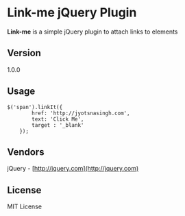 # Link-me jQuery Plugin

**Link-me** is a simple jQuery plugin to attach links to elements

## Version
1.0.0

## Usage
    $('span').linkIt({
			href: 'http://jyotsnasingh.com',
			text: 'Click Me',
			target : '_blank'
		});

## Vendors
jQuery - [http://jquery.com](http://jquery.com)

## License
MIT License
